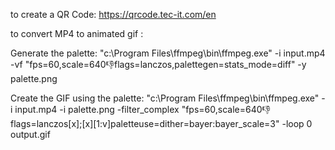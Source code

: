 to create a QR Code:
https://qrcode.tec-it.com/en

to convert MP4 to animated gif :

Generate the palette:
"c:\Program Files\ffmpeg\bin\ffmpeg.exe" -i input.mp4 -vf "fps=60,scale=640:-1:flags=lanczos,palettegen=stats_mode=diff" -y palette.png

Create the GIF using the palette:
"c:\Program Files\ffmpeg\bin\ffmpeg.exe" -i input.mp4 -i palette.png -filter_complex "fps=60,scale=640:-1:flags=lanczos[x];[x][1:v]paletteuse=dither=bayer:bayer_scale=3" -loop 0 output.gif